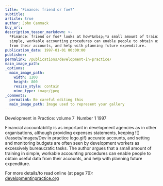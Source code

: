 ```yaml
---
title: 'Finance: friend or foe?'
subtitle:
article: true
author: John Cammack
buy_url:
description_teaser_markdown: >-
  *Finance: friend or foe* looks at how*&nbsp;*a small amount of training in
  simple, workable accounting procedures can enable people to obtain useful data
  from their accounts, and help with planning future expenditure.
publication_date: 1997-01-01 00:00:00
publisher:
permalink: /publications/development-in-practice/
main_image_path:
_options:
  main_image_path:
    width: 1200
    height: 800
    resize_style: contain
    mime_type: image/jpeg
_comments:
  permalink: Be careful editing this
  main_image_path: Image used to represent your gallery
---
```


Development in Practice: volume 7&nbsp; Number 1 1997

Financial accountability is as important in development agencies as in other organisations, although providing expenses statements, keeping ![](/assets/images/Dev in practice logo.gif) accurate accounts, and setting and monitoring budgets are often seen by development workers as excessively bureaucratic tasks. The author argues that a small amount of training in simple, workable accounting procedures can enable people to obtain useful data from their accounts, and help with planning future expenditure.

For more details/to read online (at page 79):<br>[developmentinpractice.org](http://www.tandfonline.com/doi/pdf/10.1080/09614529754774)

&nbsp;
